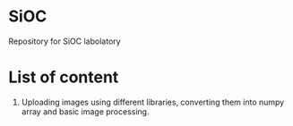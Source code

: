 # SiOC
Repository for SiOC labolatory

# List of content
1. Uploading images using different libraries, converting them into numpy array and basic image processing.
